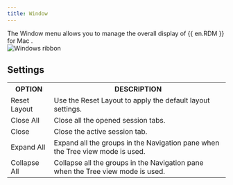 ```yaml
---
title: Window
---
```

The Window menu allows you to manage the overall display of {{ en.RDM }} for Mac .  
![Windows ribbon](/img/en/rdm/mac/clip10461.png) 

## Settings 
<table>
	<tr>
		<th>
OPTION 
		</th>
		<th>
DESCRIPTION 
		</th>
	</tr>
	<tr>
		<td>
Reset Layout 
		</td>
		<td>
Use the Reset Layout to apply the default layout settings. 
		</td>
	</tr>
	<tr>
		<td>
Close All 
		</td>
		<td>
Close all the opened session tabs. 
		</td>
	</tr>
	<tr>
		<td>
Close 
		</td>
		<td>
Close the active session tab. 
		</td>
	</tr>
	<tr>
		<td>
Expand All 
		</td>
		<td>
Expand all the groups in the Navigation pane when the Tree view mode is used. 
		</td>
	</tr>
	<tr>
		<td>
Collapse All 
		</td>
		<td>
Collapse all the groups in the Navigation pane when the Tree view mode is used. 
		</td>
	</tr>
</table>



